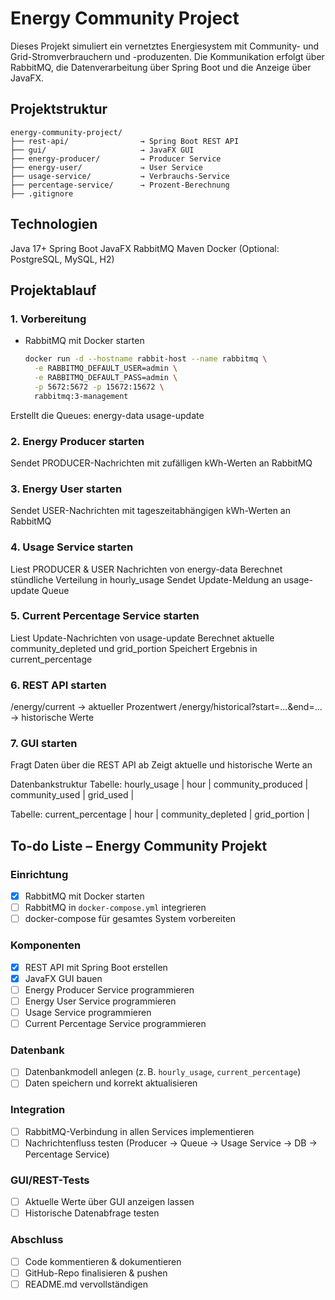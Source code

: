 # Energy Community Project

Dieses Projekt simuliert ein vernetztes Energiesystem mit Community- und Grid-Stromverbrauchern und -produzenten. 
Die Kommunikation erfolgt über RabbitMQ, die Datenverarbeitung über Spring Boot und die Anzeige über JavaFX.

## Projektstruktur
```
energy-community-project/
├── rest-api/                → Spring Boot REST API
├── gui/                     → JavaFX GUI
├── energy-producer/         → Producer Service
├── energy-user/             → User Service
├── usage-service/           → Verbrauchs-Service
├── percentage-service/      → Prozent-Berechnung
├── .gitignore

```

## Technologien
Java 17+
Spring Boot
JavaFX
RabbitMQ
Maven
Docker
(Optional: PostgreSQL, MySQL, H2)

## Projektablauf

### 1. Vorbereitung
- RabbitMQ mit Docker starten  
  ```bash
  docker run -d --hostname rabbit-host --name rabbitmq \
    -e RABBITMQ_DEFAULT_USER=admin \
    -e RABBITMQ_DEFAULT_PASS=admin \
    -p 5672:5672 -p 15672:15672 \
    rabbitmq:3-management
Erstellt die Queues:
energy-data
usage-update

### 2. Energy Producer starten
Sendet PRODUCER-Nachrichten mit zufälligen kWh-Werten an RabbitMQ

### 3. Energy User starten
Sendet USER-Nachrichten mit tageszeitabhängigen kWh-Werten an RabbitMQ

### 4. Usage Service starten
Liest PRODUCER & USER Nachrichten von energy-data
Berechnet stündliche Verteilung in hourly_usage
Sendet Update-Meldung an usage-update Queue

### 5. Current Percentage Service starten
Liest Update-Nachrichten von usage-update
Berechnet aktuelle community_depleted und grid_portion
Speichert Ergebnis in current_percentage

### 6. REST API starten
/energy/current → aktueller Prozentwert
/energy/historical?start=...&end=... → historische Werte

### 7. GUI starten
Fragt Daten über die REST API ab
Zeigt aktuelle und historische Werte an

Datenbankstruktur
Tabelle: hourly_usage
| hour | community_produced | community_used | grid_used |

Tabelle: current_percentage
| hour | community_depleted | grid_portion |

## To-do Liste – Energy Community Projekt

### Einrichtung
- [x] RabbitMQ mit Docker starten
- [ ] RabbitMQ in `docker-compose.yml` integrieren
- [ ] docker-compose für gesamtes System vorbereiten

### Komponenten
- [x] REST API mit Spring Boot erstellen
- [x] JavaFX GUI bauen
- [ ] Energy Producer Service programmieren
- [ ] Energy User Service programmieren
- [ ] Usage Service programmieren
- [ ] Current Percentage Service programmieren

### Datenbank
- [ ] Datenbankmodell anlegen (z. B. `hourly_usage`, `current_percentage`)
- [ ] Daten speichern und korrekt aktualisieren

### Integration
- [ ] RabbitMQ-Verbindung in allen Services implementieren
- [ ] Nachrichtenfluss testen (Producer → Queue → Usage Service → DB → Percentage Service)

### GUI/REST-Tests
- [ ] Aktuelle Werte über GUI anzeigen lassen
- [ ] Historische Datenabfrage testen

### Abschluss
- [ ] Code kommentieren & dokumentieren
- [ ] GitHub-Repo finalisieren & pushen
- [ ] README.md vervollständigen
